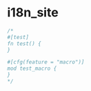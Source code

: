 [‼️]: ✏️README.mdt

# i18n_site

```rust
/*
#[test]
fn test() {
}

#[cfg(feature = "macro")]
mod test_macro {
}
*/
```

